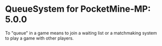 # QueueSystem for PocketMine-MP: 5.0.0
To "queue" in a game means to join a waiting list or a matchmaking system to play a game with other players.
